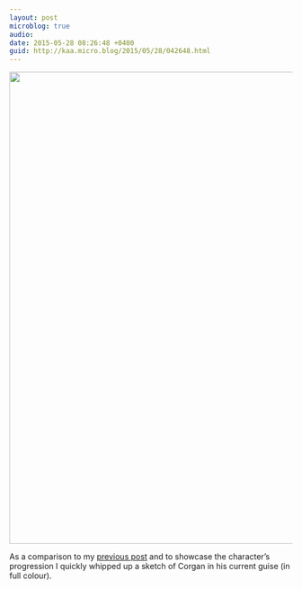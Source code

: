```yaml
---
layout: post
microblog: true
audio: 
date: 2015-05-28 08:26:48 +0400
guid: http://kaa.micro.blog/2015/05/28/042648.html
---
```

<img src="https://micro.kaa.bz/uploads/2018/2f53d31e41.jpg" alt="" width="840" height="840" class="alignnone size-full wp-image-201" />

As a comparison to my <a href="http://procssr.tumblr.com/post/119905795087/moon-racket-character-study-corgan-continuing">previous post</a> and to showcase the character’s progression I quickly whipped up a sketch of Corgan in his current guise (in full colour).
